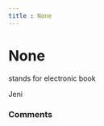 ```yaml
---
title : None
---
```

None
=====================
stands for electronic book

Jeni

### Comments ###


